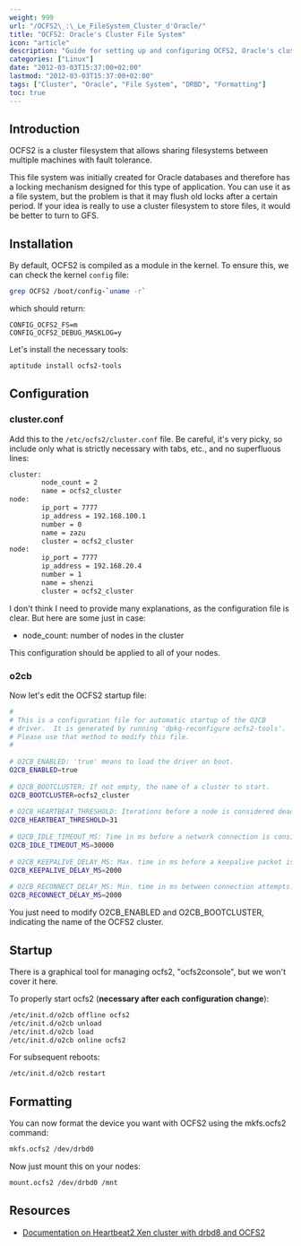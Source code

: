 ```yaml
---
weight: 999
url: "/OCFS2\_:\_Le_FileSystem_Cluster_d'Oracle/"
title: "OCFS2: Oracle's Cluster File System"
icon: "article"
description: "Guide for setting up and configuring OCFS2, Oracle's cluster file system for shared storage with fault tolerance."
categories: ["Linux"]
date: "2012-03-03T15:37:00+02:00"
lastmod: "2012-03-03T15:37:00+02:00"
tags: ["Cluster", "Oracle", "File System", "DRBD", "Formatting"]
toc: true
---
```


## Introduction

OCFS2 is a cluster filesystem that allows sharing filesystems between multiple machines with fault tolerance.

This file system was initially created for Oracle databases and therefore has a locking mechanism designed for this type of application. You can use it as a file system, but the problem is that it may flush old locks after a certain period. If your idea is really to use a cluster filesystem to store files, it would be better to turn to GFS.

## Installation

By default, OCFS2 is compiled as a module in the kernel.
To ensure this, we can check the kernel `config` file:

```bash
grep OCFS2 /boot/config-`uname -r`
```

which should return:

```
CONFIG_OCFS2_FS=m
CONFIG_OCFS2_DEBUG_MASKLOG=y
```

Let's install the necessary tools:

```bash
aptitude install ocfs2-tools
```

## Configuration

### cluster.conf

Add this to the `/etc/ocfs2/cluster.conf` file. Be careful, it's very picky, so include only what is strictly necessary with tabs, etc., and no superfluous lines:

```bash
cluster:
        node_count = 2
        name = ocfs2_cluster
node:
        ip_port = 7777
        ip_address = 192.168.100.1
        number = 0
        name = zazu
        cluster = ocfs2_cluster
node:
        ip_port = 7777
        ip_address = 192.168.20.4
        number = 1
        name = shenzi
        cluster = ocfs2_cluster
```

I don't think I need to provide many explanations, as the configuration file is clear. But here are some just in case:

* node_count: number of nodes in the cluster

This configuration should be applied to all of your nodes.

### o2cb

Now let's edit the OCFS2 startup file:

```bash
#
# This is a configuration file for automatic startup of the O2CB
# driver.  It is generated by running 'dpkg-reconfigure ocfs2-tools'.
# Please use that method to modify this file.
#
 
# O2CB_ENABLED: 'true' means to load the driver on boot.
O2CB_ENABLED=true
 
# O2CB_BOOTCLUSTER: If not empty, the name of a cluster to start.
O2CB_BOOTCLUSTER=ocfs2_cluster
 
# O2CB_HEARTBEAT_THRESHOLD: Iterations before a node is considered dead.
O2CB_HEARTBEAT_THRESHOLD=31
 
# O2CB_IDLE_TIMEOUT_MS: Time in ms before a network connection is considered dead.
O2CB_IDLE_TIMEOUT_MS=30000
 
# O2CB_KEEPALIVE_DELAY_MS: Max. time in ms before a keepalive packet is sent.
O2CB_KEEPALIVE_DELAY_MS=2000
 
# O2CB_RECONNECT_DELAY_MS: Min. time in ms between connection attempts.
O2CB_RECONNECT_DELAY_MS=2000
```

You just need to modify O2CB_ENABLED and O2CB_BOOTCLUSTER, indicating the name of the OCFS2 cluster.

## Startup

There is a graphical tool for managing ocfs2, "ocfs2console", but we won't cover it here.

To properly start ocfs2 (**necessary after each configuration change**):

```bash
/etc/init.d/o2cb offline ocfs2
/etc/init.d/o2cb unload
/etc/init.d/o2cb load
/etc/init.d/o2cb online ocfs2
```

For subsequent reboots:

```bash
/etc/init.d/o2cb restart
```

## Formatting

You can now format the device you want with OCFS2 using the mkfs.ocfs2 command:

```bash
mkfs.ocfs2 /dev/drbd0
```

Now just mount this on your nodes:

```bash
mount.ocfs2 /dev/drbd0 /mnt
```

## Resources
- [Documentation on Heartbeat2 Xen cluster with drbd8 and OCFS2](/pdf/heartbeat2_xen_cluster_with_drbd8_and_ocfs2.pdf)
